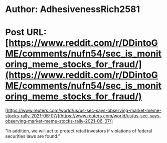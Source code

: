 # Author: AdhesivenessRich2581
# Post URL: [https://www.reddit.com/r/DDintoGME/comments/nufn54/sec_is_monitoring_meme_stocks_for_fraud/](https://www.reddit.com/r/DDintoGME/comments/nufn54/sec_is_monitoring_meme_stocks_for_fraud/)


[https://www.reuters.com/world/us/us-sec-says-observing-market-meme-stocks-rally-2021-06-07/](https://www.reuters.com/world/us/us-sec-says-observing-market-meme-stocks-rally-2021-06-07/)  


"In addition, we will act to protect retail investors if violations of federal securities laws are found."